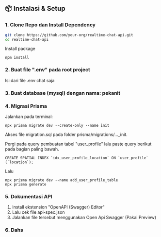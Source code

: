 <!-- # 💬 Realtime Chat API — Group & Private Chat

Proyek ini adalah backend chat realtime menggunakan **Node.js**, **Express**, **TypeScript**, **Prisma**, **Zod**, dan **Socket.IO**. Mendukung komunikasi chat dalam **grup** maupun secara **privat (1-on-1)**, dengan validasi data, struktur database relasional, dan koneksi realtime antar pengguna.

---

## 🚀 Fitur

- 🧑‍🤝‍🧑 Group Chat: Buat grup, kirim pesan ke anggota
- 👥 Private Chat: Obrolan pribadi antara dua user
- 🔄 Realtime via Socket.IO
- ✅ Validasi input dengan Zod
- 🗃 ORM Prisma untuk pengelolaan database
- ⚡ Dibangun dengan TypeScript dan Express

---

## 🧰 Teknologi yang Digunakan

- Node.js
- Express.js
- TypeScript
- Prisma ORM
- Zod (validator)
- Socket.IO (realtime)
- SQLite (default, bisa diganti PostgreSQL/MySQL)

--- -->

## 📦 Instalasi & Setup

### 1. Clone Repo dan Install Dependency

```bash
git clone https://github.com/your-org/realtime-chat-api.git
cd realtime-chat-api
```
Install package
```
npm install
```

### 2. Buat file ".env" pada root project
Isi dari file .env chat saja
### 3. Buat database (mysql) dengan nama: pekanit
### 4. Migrasi Prisma
Jalankan pada terminal:
```
npx prisma migrate dev --create-only --name init
```
Akses file migration.sql pada folder prisma/migrations/..._init.

Pergi pada query pembuatan tabel "user_profile" lalu paste query berikut pada bagian paling bawah.
```
CREATE SPATIAL INDEX `idx_user_profile_location` ON `user_profile` (`location`);
```
Lalu
```
npx prisma migrate dev --name add_user_profile_table
npx prisma generate
```
### 5. Dokumentasi API
1. Install ekstension "OpenAPI (Swagger) Editor"
2. Lalu cek file api-spec.json
3. Jalankan file tersebut menggunakan Open Api Swagger (Pakai Preview)

### 6. Dahs
